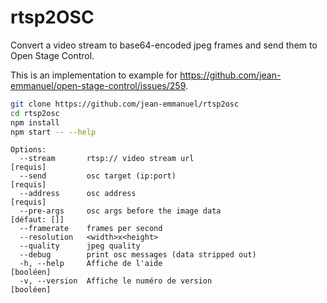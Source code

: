 # rtsp2OSC

Convert a video stream to base64-encoded jpeg frames and send them to Open Stage Control.

This is an implementation to example for https://github.com/jean-emmanuel/open-stage-control/issues/259.

```bash
git clone https://github.com/jean-emmanuel/rtsp2osc
cd rtsp2osc
npm install
npm start -- --help
```
```
Options:
  --stream       rtsp:// video stream url                               [requis]
  --send         osc target (ip:port)                                   [requis]
  --address      osc address                                            [requis]
  --pre-args     osc args before the image data                     [défaut: []]
  --framerate    frames per second
  --resolution   <width>x<height>
  --quality      jpeg quality
  --debug        print osc messages (data stripped out)
  -h, --help     Affiche de l'aide                                     [booléen]
  -v, --version  Affiche le numéro de version                          [booléen]

```
